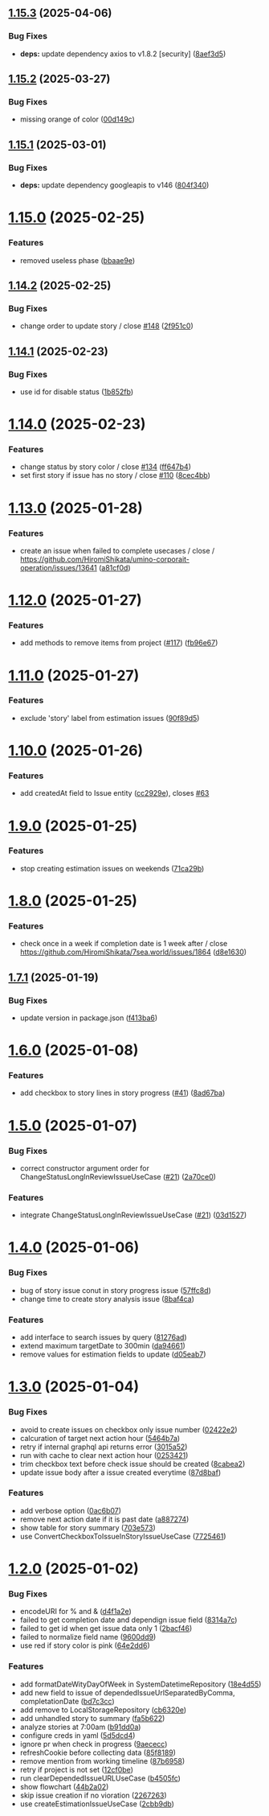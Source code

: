 ## [1.15.3](https://github.com/HiromiShikata/npm-cli-github-issue-tower-defence-management/compare/v1.15.2...v1.15.3) (2025-04-06)


### Bug Fixes

* **deps:** update dependency axios to v1.8.2 [security] ([8aef3d5](https://github.com/HiromiShikata/npm-cli-github-issue-tower-defence-management/commit/8aef3d5c51012adb2d0117931223e742727cdaa3))

## [1.15.2](https://github.com/HiromiShikata/npm-cli-github-issue-tower-defence-management/compare/v1.15.1...v1.15.2) (2025-03-27)


### Bug Fixes

* missing orange of color ([00d149c](https://github.com/HiromiShikata/npm-cli-github-issue-tower-defence-management/commit/00d149c13fd2beb183bec0e4d0584b711068337e))

## [1.15.1](https://github.com/HiromiShikata/npm-cli-github-issue-tower-defence-management/compare/v1.15.0...v1.15.1) (2025-03-01)


### Bug Fixes

* **deps:** update dependency googleapis to v146 ([804f340](https://github.com/HiromiShikata/npm-cli-github-issue-tower-defence-management/commit/804f34036d6c98846972009e45ebd577f4071892))

# [1.15.0](https://github.com/HiromiShikata/npm-cli-github-issue-tower-defence-management/compare/v1.14.2...v1.15.0) (2025-02-25)


### Features

* removed useless phase ([bbaae9e](https://github.com/HiromiShikata/npm-cli-github-issue-tower-defence-management/commit/bbaae9ed55d6cb751002e08c2b35d3dc57bb3949))

## [1.14.2](https://github.com/HiromiShikata/npm-cli-github-issue-tower-defence-management/compare/v1.14.1...v1.14.2) (2025-02-25)


### Bug Fixes

* change order to update story / close [#148](https://github.com/HiromiShikata/npm-cli-github-issue-tower-defence-management/issues/148) ([2f951c0](https://github.com/HiromiShikata/npm-cli-github-issue-tower-defence-management/commit/2f951c077f8f46de04e253e05f062d7e8d8f5637))

## [1.14.1](https://github.com/HiromiShikata/npm-cli-github-issue-tower-defence-management/compare/v1.14.0...v1.14.1) (2025-02-23)


### Bug Fixes

* use id for disable status ([1b852fb](https://github.com/HiromiShikata/npm-cli-github-issue-tower-defence-management/commit/1b852fbf25696c033e231ea484015a96ab80979d))

# [1.14.0](https://github.com/HiromiShikata/npm-cli-github-issue-tower-defence-management/compare/v1.13.0...v1.14.0) (2025-02-23)


### Features

* change status by story color / close [#134](https://github.com/HiromiShikata/npm-cli-github-issue-tower-defence-management/issues/134) ([ff647b4](https://github.com/HiromiShikata/npm-cli-github-issue-tower-defence-management/commit/ff647b4032d74c1bb7870ada94e1014be6a4bb03))
* set first story if issue has no story / close [#110](https://github.com/HiromiShikata/npm-cli-github-issue-tower-defence-management/issues/110) ([8cec4bb](https://github.com/HiromiShikata/npm-cli-github-issue-tower-defence-management/commit/8cec4bb606ba6b707b59e020923c7fd4a8cb8445))

# [1.13.0](https://github.com/HiromiShikata/npm-cli-github-issue-tower-defence-management/compare/v1.12.0...v1.13.0) (2025-01-28)


### Features

* create an issue when failed to complete usecases / close / https://github.com/HiromiShikata/umino-corporait-operation/issues/13641 ([a81cf0d](https://github.com/HiromiShikata/npm-cli-github-issue-tower-defence-management/commit/a81cf0db6cb112feea8a3274d17094b58f4d6550))

# [1.12.0](https://github.com/HiromiShikata/npm-cli-github-issue-tower-defence-management/compare/v1.11.0...v1.12.0) (2025-01-27)


### Features

* add methods to remove items from project ([#117](https://github.com/HiromiShikata/npm-cli-github-issue-tower-defence-management/issues/117)) ([fb96e67](https://github.com/HiromiShikata/npm-cli-github-issue-tower-defence-management/commit/fb96e673532e6b666201f50124aae9cb03573991))

# [1.11.0](https://github.com/HiromiShikata/npm-cli-github-issue-tower-defence-management/compare/v1.10.0...v1.11.0) (2025-01-27)


### Features

* exclude 'story' label from estimation issues ([90f89d5](https://github.com/HiromiShikata/npm-cli-github-issue-tower-defence-management/commit/90f89d5ebccdaeae0b833bcf009c453727e433d1))

# [1.10.0](https://github.com/HiromiShikata/npm-cli-github-issue-tower-defence-management/compare/v1.9.0...v1.10.0) (2025-01-26)


### Features

* add createdAt field to Issue entity ([cc2929e](https://github.com/HiromiShikata/npm-cli-github-issue-tower-defence-management/commit/cc2929ef4ab96c20c306ac9faaeeb98868065f6e)), closes [#63](https://github.com/HiromiShikata/npm-cli-github-issue-tower-defence-management/issues/63)

# [1.9.0](https://github.com/HiromiShikata/npm-cli-github-issue-tower-defence-management/compare/v1.8.0...v1.9.0) (2025-01-25)


### Features

* stop creating estimation issues on weekends ([71ca29b](https://github.com/HiromiShikata/npm-cli-github-issue-tower-defence-management/commit/71ca29b950932068709849d20dc4de2c07299cfd))

# [1.8.0](https://github.com/HiromiShikata/npm-cli-github-issue-tower-defence-management/compare/v1.7.1...v1.8.0) (2025-01-25)


### Features

* check once in a week if completion date is 1 week after / close https://github.com/HiromiShikata/7sea.world/issues/1864 ([d8e1630](https://github.com/HiromiShikata/npm-cli-github-issue-tower-defence-management/commit/d8e1630c0f89883c92e6a6e44dc4a8ad21a55605))

## [1.7.1](https://github.com/HiromiShikata/npm-cli-github-issue-tower-defence-management/compare/v1.7.0...v1.7.1) (2025-01-19)


### Bug Fixes

* update version in package.json ([f413ba6](https://github.com/HiromiShikata/npm-cli-github-issue-tower-defence-management/commit/f413ba6cf6ca8ea824280d1236e6809f70974ac1))

# [1.6.0](https://github.com/HiromiShikata/npm-cli-github-issue-tower-defence-management/compare/v1.5.0...v1.6.0) (2025-01-08)


### Features

* add checkbox to story lines in story progress ([#41](https://github.com/HiromiShikata/npm-cli-github-issue-tower-defence-management/issues/41)) ([8ad67ba](https://github.com/HiromiShikata/npm-cli-github-issue-tower-defence-management/commit/8ad67ba34e283b53a4d867e61d8d978d2666f8c8))

# [1.5.0](https://github.com/HiromiShikata/npm-cli-github-issue-tower-defence-management/compare/v1.4.0...v1.5.0) (2025-01-07)


### Bug Fixes

* correct constructor argument order for ChangeStatusLongInReviewIssueUseCase ([#21](https://github.com/HiromiShikata/npm-cli-github-issue-tower-defence-management/issues/21)) ([2a70ce0](https://github.com/HiromiShikata/npm-cli-github-issue-tower-defence-management/commit/2a70ce0f33f3f0ff40a7237a2231179694dcb086))


### Features

* integrate ChangeStatusLongInReviewIssueUseCase ([#21](https://github.com/HiromiShikata/npm-cli-github-issue-tower-defence-management/issues/21)) ([03d1527](https://github.com/HiromiShikata/npm-cli-github-issue-tower-defence-management/commit/03d15276e6a8247ffd15081abc921ff72ee5dff0))

# [1.4.0](https://github.com/HiromiShikata/npm-cli-github-issue-tower-defence-management/compare/v1.3.0...v1.4.0) (2025-01-06)


### Bug Fixes

* bug of story issue conut in story progress issue ([57ffc8d](https://github.com/HiromiShikata/npm-cli-github-issue-tower-defence-management/commit/57ffc8d4632188d207561c93512f763fbc653988))
* change time to create story analysis issue ([8baf4ca](https://github.com/HiromiShikata/npm-cli-github-issue-tower-defence-management/commit/8baf4ca4ccd0f1b150e304735868baaa58654143))


### Features

* add interface to search issues by query ([81276ad](https://github.com/HiromiShikata/npm-cli-github-issue-tower-defence-management/commit/81276adcd10bcff75520201e7e8c5d967b2032cf))
* extend maximum targetDate to 300min ([da94661](https://github.com/HiromiShikata/npm-cli-github-issue-tower-defence-management/commit/da94661f2cd3e2a4c13f49b67f919ba9b3c55514))
* remove values for estimation fields to update ([d05eab7](https://github.com/HiromiShikata/npm-cli-github-issue-tower-defence-management/commit/d05eab7e6e3ccad193be818e6eefb6334cbfc786))

# [1.3.0](https://github.com/HiromiShikata/npm-cli-github-issue-tower-defence-management/compare/v1.2.0...v1.3.0) (2025-01-04)


### Bug Fixes

* avoid to create issues on checkbox only issue number ([02422e2](https://github.com/HiromiShikata/npm-cli-github-issue-tower-defence-management/commit/02422e269b4c5e530acf931ba12278dcf65e40d4))
* calcuration of target next action hour ([5464b7a](https://github.com/HiromiShikata/npm-cli-github-issue-tower-defence-management/commit/5464b7aaa40d39f72e1daee10121bd651bab876a))
* retry if internal graphql api returns error ([3015a52](https://github.com/HiromiShikata/npm-cli-github-issue-tower-defence-management/commit/3015a527b2c4b00f4ed1165c520ace75043629d9))
* run with cache to clear next action hour ([0253421](https://github.com/HiromiShikata/npm-cli-github-issue-tower-defence-management/commit/0253421a97cf26dc8e14302fc50df01c66f31f69))
* trim checkbox text before check issue should be created ([8cabea2](https://github.com/HiromiShikata/npm-cli-github-issue-tower-defence-management/commit/8cabea210bc4935a2f69b63325110ed35abe5669))
* update issue body after a issue created everytime ([87d8baf](https://github.com/HiromiShikata/npm-cli-github-issue-tower-defence-management/commit/87d8bafadd7bc73c7ec65dd73806d7d7665caef5))


### Features

* add verbose option ([0ac6b07](https://github.com/HiromiShikata/npm-cli-github-issue-tower-defence-management/commit/0ac6b071bbbc33fae62ecc9ae908f9a5ea86a5f7))
* remove next action date if it is past date ([a887274](https://github.com/HiromiShikata/npm-cli-github-issue-tower-defence-management/commit/a88727460e81c16774a322eb02c6a7c17a8038f3))
* show table for story summary ([703e573](https://github.com/HiromiShikata/npm-cli-github-issue-tower-defence-management/commit/703e57304da6593a97f4e92253254f6ef81fabb2))
* use ConvertCheckboxToIssueInStoryIssueUseCase ([7725461](https://github.com/HiromiShikata/npm-cli-github-issue-tower-defence-management/commit/7725461e7f043b5196a350975447cfbfd5af6ed6))

# [1.2.0](https://github.com/HiromiShikata/npm-cli-github-issue-tower-defence-management/compare/v1.1.0...v1.2.0) (2025-01-02)


### Bug Fixes

* encodeURI for % and & ([d4f1a2e](https://github.com/HiromiShikata/npm-cli-github-issue-tower-defence-management/commit/d4f1a2ea4e67b31b14a10ed866d6ea6aef5f133f))
* failed to get completion date and dependign issue field ([8314a7c](https://github.com/HiromiShikata/npm-cli-github-issue-tower-defence-management/commit/8314a7c61e5a549370fa96554be1e1be9d275890))
* failed to get id when get issue data only 1 ([2bacf46](https://github.com/HiromiShikata/npm-cli-github-issue-tower-defence-management/commit/2bacf4677caca918dda7e654d9d944879848611f))
* failed to normalize field name ([9600dd9](https://github.com/HiromiShikata/npm-cli-github-issue-tower-defence-management/commit/9600dd9dd243a459bf123446898a4dee171e3fe1))
* use red if story color is pink ([64e2dd6](https://github.com/HiromiShikata/npm-cli-github-issue-tower-defence-management/commit/64e2dd6a95e00031fe6776456fbc4052128d600e))


### Features

* add formatDateWityDayOfWeek in SystemDatetimeRepository ([18e4d55](https://github.com/HiromiShikata/npm-cli-github-issue-tower-defence-management/commit/18e4d559e802be47e54005f6488d6f4f3747a6bc))
* add new field to issue of dependedIssueUrlSeparatedByComma, completationDate ([bd7c3cc](https://github.com/HiromiShikata/npm-cli-github-issue-tower-defence-management/commit/bd7c3cc368c71de7287823baa0c0d0006bd8256e))
* add remove to LocalStorageRepository ([cb6320e](https://github.com/HiromiShikata/npm-cli-github-issue-tower-defence-management/commit/cb6320eab34caeeafd6cf5a661d6784a8bb7a299))
* add unhandled story to summary ([fa5b622](https://github.com/HiromiShikata/npm-cli-github-issue-tower-defence-management/commit/fa5b622b2eafcc70e78a8755bfb909993c87e552))
* analyze stories at 7:00am ([b91dd0a](https://github.com/HiromiShikata/npm-cli-github-issue-tower-defence-management/commit/b91dd0afbbcd782a5d19080c17da19d7f356b117))
* configure creds in yaml ([5d5dcd4](https://github.com/HiromiShikata/npm-cli-github-issue-tower-defence-management/commit/5d5dcd411f93758e8122f629d14c38215cdbf7da))
* ignore pr when check in progress ([9aececc](https://github.com/HiromiShikata/npm-cli-github-issue-tower-defence-management/commit/9aececc82dfadda71182fcc18e615ef78bf8a696))
* refreshCookie before collecting data ([85f8189](https://github.com/HiromiShikata/npm-cli-github-issue-tower-defence-management/commit/85f8189042b30b1f7393e852e81434a5fb50499b))
* remove mention from working timeline ([87b6958](https://github.com/HiromiShikata/npm-cli-github-issue-tower-defence-management/commit/87b69581811167c4966e9fe6892bc21aa81f8785))
* retry if project is not set ([12cf0be](https://github.com/HiromiShikata/npm-cli-github-issue-tower-defence-management/commit/12cf0bed4a2e394c048d6d6e63a4b900e020e59a))
* run clearDependedIssueURLUseCase ([b4505fc](https://github.com/HiromiShikata/npm-cli-github-issue-tower-defence-management/commit/b4505fcb81cdee4fd9283941e5f27a7425bf64f1))
* show flowchart ([44b2a02](https://github.com/HiromiShikata/npm-cli-github-issue-tower-defence-management/commit/44b2a0259ef72b650e19a894b8170346559c7722))
* skip issue creation if no vioration ([2267263](https://github.com/HiromiShikata/npm-cli-github-issue-tower-defence-management/commit/22672632609b4f06f0b516e98084674439431ac9))
* use createEstimationIssueUseCase ([2cbb9db](https://github.com/HiromiShikata/npm-cli-github-issue-tower-defence-management/commit/2cbb9db3c09a3ca37b4d273c55adb23d04fff40c))
